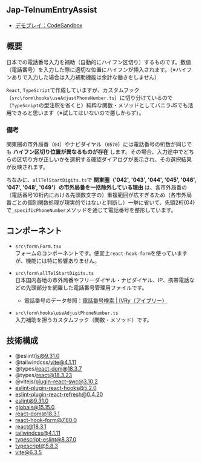 ## Jap-TelnumEntryAssist
- [デモプレイ：CodeSandbox](https://codesandbox.io/embed/fkv682?view=preview)

## 概要
日本での電話番号入力を補助（自動的にハイフン区切り）するものです。数値（電話番号）を入力した際に適切な位置にハイフンが挿入されます。（※ハイフンありで入力した場合は入力補助機能は余計な働きをしません）<br>

`React`, `TypeScript`で作成していますが、カスタムフック（`src\form\hooks\useAdjustPhoneNumber.ts`）に切り分けているので（`TypeScript`の型注釈を省くと）純粋な関数・メソッドとしてバニラJSでも活用できると思います（※試してはいないので悪しからず）。

### 備考
関東圏の市外局番（`04`）やナビダイヤル（`0570`）には電話番号の桁数が同じでも **ハイフン区切り位置が異なるものが存在** します。その場合、入力途中でどちらの区切り方が正しいかを選択する確認ダイアログが表示され、その選択結果が反映されます。<br>

ちなみに、`allTelStartDigits.ts`で **関東圏（'042', '043', '044', '045', '046', '047', '048', '049'）の市外局番を一括除外している理由** は、各市外局番の（電話番号10桁内における先頭数文字の）重複範囲が広すぎるため（各市外局番ごとの個別関数処理が現実的ではないと判断し）一挙に省いて、先頭2桁{04}で`_specificPhoneNumber`メソッドを通じて電話番号を整形しています。

## コンポーネント
- `src\form\Form.tsx`<br>
フォームのコンポーネントです。便宜上`react-hook-form`を使っていますが、機能には特に影響ありません。

- `src\form\allTelStartDigits.ts`<br>
日本国内各地の市外局番やフリーダイヤル・ナビダイヤル、IP、携帯電話などの先頭部分を網羅した電話番号管理用ファイルです。
  - 電話番号のデータ参照：[電話番号検索 | IVRy（アイブリー）](https://ivry.jp/telsearch/)

- `src\form\hooks\useAdjustPhoneNumber.ts`<br>
入力補助を担うカスタムフック（関数・メソッド）です。

## 技術構成
- @eslint/js@9.31.0
- @tailwindcss/vite@4.1.11
- @types/react-dom@18.3.7
- @types/react@18.3.23
- @vitejs/plugin-react-swc@3.10.2
- eslint-plugin-react-hooks@5.2.0
- eslint-plugin-react-refresh@0.4.20
- eslint@9.31.0
- globals@15.15.0
- react-dom@18.3.1
- react-hook-form@7.60.0
- react@18.3.1
- tailwindcss@4.1.11
- typescript-eslint@8.37.0
- typescript@5.8.3
- vite@6.3.5
